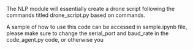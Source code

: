 The NLP module will essentially create a drone script following the commands titled drone_script.py based on commands.

A sample of how to use this code can be accessed in sample.ipynb file, please make sure to change the serial_port and baud_rate in the code_agent.py code, or otherwise you  